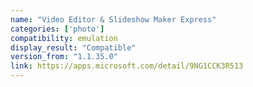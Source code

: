 ```yaml
---
name: "Video Editor & Slideshow Maker Express"
categories: ['photo']
compatibility: emulation
display_result: "Compatible"
version_from: "1.1.35.0"
link: https://apps.microsoft.com/detail/9NG1CCK3R513
---
```

